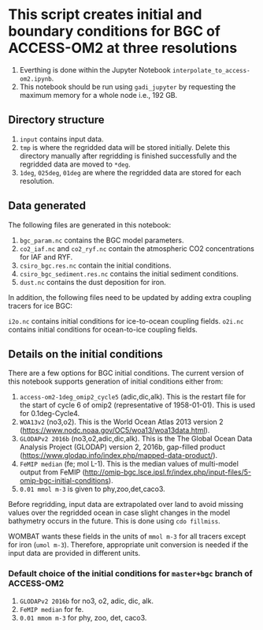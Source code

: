 # This script creates initial and boundary conditions for BGC of ACCESS-OM2 at three resolutions

1. Everthing is done within the Jupyter Notebook `interpolate_to_access-om2.ipynb`.
1. This notebook should be run using `gadi_jupyter` by requesting the maximum memory for a whole node i.e., 192 GB.

## Directory structure

1. `input` contains input data.
1. `tmp` is where the regridded data will be stored initially. Delete this directory manually after regridding is finished successfully and the regridded data are moved to `*deg`.
1. `1deg`, `025deg`, `01deg` are where the regridded data are stored for each resolution.

## Data generated

The following files are generated in this notebook:

1. `bgc_param.nc` contains the BGC model parameters.
1. `co2_iaf.nc` and `co2_ryf.nc` contain the atmospheric CO2 concentrations for IAF and RYF.
1. `csiro_bgc.res.nc` contain the initial conditions.
1. `csiro_bgc_sediment.res.nc` contains the initial sediment conditions.
1. `dust.nc` contains the dust deposition for iron.

In addition, the following files need to be updated by adding extra coupling tracers for ice BGC:

`i2o.nc` contains initial conditions for ice-to-ocean coupling fields.
`o2i.nc` contains initial conditions for ocean-to-ice coupling fields.

## Details on the initial conditions

There are a few options for BGC initial conditions. The current version of this notebook supports generation of initial conditions either from:

1. `access-om2-1deg_omip2_cycle5` (adic,dic,alk). This is the restart file for the start of cycle 6 of omip2 (representative of 1958-01-01). This is used for 0.1deg-Cycle4.
1. `WOA13v2` (no3,o2). This is the World Ocean Atlas 2013 version 2 (https://www.nodc.noaa.gov/OC5/woa13/woa13data.html).
1. `GLODAPv2 2016b` (no3,o2,adic,dic,alk). This is the The Global Ocean Data Analysis Project (GLODAP) version 2, 2016b, gap-filled product (https://www.glodap.info/index.php/mapped-data-product/).
1. `FeMIP median` (fe; mol L-1). This is the median values of multi-model output from FeMIP (http://omip-bgc.lsce.ipsl.fr/index.php/input-files/5-omip-bgc-initial-conditions). 
1. `0.01 mmol m-3` is given to phy,zoo,det,caco3.

Before regridding, input data are extrapolated over land to avoid missing values over the regridded ocean in case slight changes in the model bathymetry occurs in the future. This is done using `cdo fillmiss`.

WOMBAT wants these fields in the units of `mmol m-3` for all tracers except for iron (`umol m-3`). Therefore, appropriate unit conversion is needed if the input data are provided in different units.

### Default choice of the initial conditions for `master+bgc` branch of ACCESS-OM2

1. `GLODAPv2 2016b` for no3, o2, adic, dic, alk.
1. `FeMIP median` for fe.
1. `0.01 mmom m-3` for phy, zoo, det, caco3.
